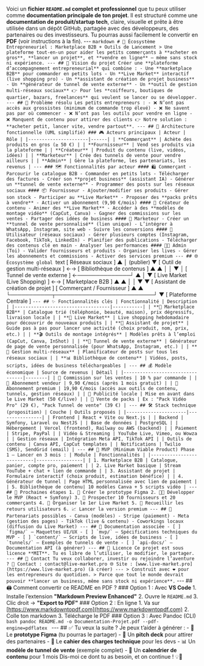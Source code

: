 Voici un **fichier `README.md` complet et professionnel** que tu peux utiliser comme **documentation principale de ton projet**. Il est structuré comme une **documentation de produit/startup tech**, claire, visuelle et prête à être utilisée dans un dépôt GitHub, partagée avec des développeurs, des partenaires ou des investisseurs. Tu pourras aussi facilement le convertir en **PDF** (voir instructions à la fin). --- ```markdown # 🚀 Écosystème Entrepreneuriel : Marketplace B2B + Outils de Lancement > Une plateforme tout-en-un pour aider les petits commerçants à **acheter en gros**, **lancer un projet**, et **vendre en ligne** — même sans stock ni expérience. --- ## 🎯 Vision du projet Créer une **plateforme d’accompagnement entrepreneurial** qui combine : - Une **marketplace B2B** pour commander en petits lots - Un **Live Market** interactif (live shopping pro) - Un **assistant de création de projet business** - Un **générateur de tunnel de vente externe** - Un **outil de gestion multi-réseaux sociaux** 👉 Pour les **coiffeurs, boutiques de quartier, bazars, freelances** qui veulent se lancer ou se développer. --- ## 🔑 Problème résolu Les petits entrepreneurs : - ❌ N’ont pas accès aux grossistes (minimum de commande trop élevé) - ❌ Ne savent pas par où commencer - ❌ N’ont pas les outils pour vendre en ligne - ❌ Manquent de contenu pour attirer des clients 👉 Notre solution : **acheter petit, lancer vite, vendre partout**. --- ## 🧩 Architecture fonctionnelle (UML simplifié) ### 🎮 Acteurs principaux | Acteur | Rôle | |----------------------|------| | **Commerçant** | Achète des produits en gros (≥ 50 €) | | **Fournisseur** | Vend ses produits via la plateforme | | **Créateur** | Produit du contenu (live, vidéos, idées) | | **Marketeur** | Crée des tunnels de vente pour vendre ailleurs | | **Admin** | Gère la plateforme, les partenariats, les revenus | --- ### 🗺️ Fonctionnalités par acteur #### 🛍️ Commerçant - Parcourir le catalogue B2B - Commander en petits lots - Télécharger des factures - Créer son **projet business** (assistant IA) - Générer un **tunnel de vente externe** - Programmer des posts sur les réseaux sociaux #### 📦 Fournisseur - Ajouter/modifier ses produits - Gérer son stock - Participer au **Live Market** - Proposer des **packs prêts à vendre** - Activer un abonnement (9,90 €/mois) #### 🎥 Créateur de contenu - Animer des **Live Market** - Accéder à des **modèles de montage vidéo** (CapCut, Canva) - Gagner des commissions sur les ventes - Partager des idées de business #### 🚪 Marketeur - Créer un **tunnel de vente personnalisé** (lien unique) - L’intégrer à WhatsApp, Instagram, site web - Suivre les conversions #### 📱 Utilisateur (réseaux sociaux) - Gérer plusieurs comptes (Instagram, Facebook, TikTok, LinkedIn) - Planifier des publications - Télécharger des contenus clé en main - Analyser les performances #### 👨‍💼 Admin (Toi) - Valider fournisseurs et produits - Organiser les lives - Gérer les abonnements et commissions - Activer des services premium --- ## 🌐 Écosystème global ```text [ Réseaux sociaux ] ▲ │ (publier) ▼ [ Outil de gestion multi-réseaux ] ←→ [ Bibliothèque de contenus ] ▲ ▲ │ │ ▼ │ [ Tunnel de vente externe ] ←──────────────┘ ▲ │ ▼ [ Live Market (Live Shopping) ] ←→ [ Marketplace B2B ] ▲ ▲ │ │ ▼ ▼ [ Assistant de création de projet ] [ Commerçant / Fournisseur ] ▲ ▲ └───────────┬──────────────────────────┘ ▼ [ Plateforme Centrale ] ``` --- ## ✨ Fonctionnalités clés | Fonctionnalité | Description | |-----------------------------------|-----------| | **🛒 Marketplace B2B** | Catalogue trié (téléphonie, beauté, maison), prix dégressifs, livraison locale | | **🎥 Live Market** | Live shopping hebdomadaire pour découvrir de nouveaux produits | | **🧱 Assistant de projet** | Guide pas à pas pour lancer une activité (choix produit, nom, prix, etc.) | | **🎬 Outils de montage intégrés** | Modèles prêts à l’emploi (CapCut, Canva, InShot) | | **🚪 Tunnel de vente externe** | Générateur de page de vente personnalisée (pour WhatsApp, Instagram, etc.) | | **📱 Gestion multi-réseaux** | Planificateur de posts sur tous les réseaux sociaux | | **📊 Bibliothèque de contenu** | Vidéos, posts, scripts, idées de business téléchargeables | --- ## 💰 Modèle économique | Source de revenus | Détail | |---------------------------------|--------| | 💸 Commission sur les ventes | 10 % par commande | | 💼 Abonnement vendeur | 9,90 €/mois (après 1 mois gratuit) | | 🎯 Abonnement premium | 19,90 €/mois (accès aux outils de contenu, tunnels, gestion réseaux) | | 📣 Publicité locale | Mise en avant dans le Live Market (50 €/live) | | 🧩 Vente de packs | Ex : "Pack Vidéo Pro" (29 €), "Pack Tunnel de vente" (39 €) | --- ## 🛠️ Stack technique (proposition) | Couche | Outils proposés | |----------------------|----------------| | Frontend | React + Vite ou Next.js | | Backend | Symfony, Laravel ou NestJS | | Base de données | PostgreSQL | | Hébergement | Vercel (frontend), Railway ou AWS (backend) | | Paiement | Stripe, PayPal | | Vidéo & Streaming | YouTube Live, Vimeo, ou Wowza | | Gestion réseaux | Intégration Meta API, TikTok API | | Outils de contenu | Canva API, CapCut templates | | Notifications | Twilio (SMS), SendGrid (email) | --- ## 🚀 MVP (Minimum Viable Product) Phase 1 – Lancer en 3 mois : | Module | Fonctionnalités | |---------------------------|-----------------| | 1. Marketplace B2B | Catalogue, panier, compte pro, paiement | | 2. Live Market basique | Stream YouTube + chat + lien de commande | | 3. Assistant de projet | Formulaire interactif (choix produit, estimation bénéfice) | | 4. Générateur de tunnel | Page HTML personnalisée avec lien de paiement | | 5. Bibliothèque de contenu| 10 modèles Canva + 5 scripts vidéo | --- ## 📅 Prochaines étapes 1. 🔧 Créer le prototype Figma 2. 🧑‍💻 Développer le MVP (React + Symfony) 3. 📣 Prospecter 10 fournisseurs et 20 commerçants 4. 🎥 Organiser le 1er Live Market 5. 💬 Recueillir les retours utilisateurs 6. 📈 Lancer la version premium --- ## 🤝 Partenariats possibles - Canva (modèles) - Stripe (paiement) - Meta (gestion des pages) - TikTok (live & contenu) - Coworkings locaux (diffusion du Live Market) --- ## 📁 Documentation associée - [ ] `figma/` – Maquettes UI/UX - [ ] `mvp/` – Spécifications techniques du MVP - [ ] `content/` – Scripts de live, idées de business - [ ] `tunnels/` – Exemples de tunnels de vente - [ ] `api-docs/` – Documentation API (à générer) --- ## 📄 Licence Ce projet est sous licence **MIT**. Tu es libre de l’utiliser, le modifier, le partager. --- ## 🙌 Contact Tu veux collaborer, investir ou rejoindre l’aventure ? 📧 Contact : contact@live-market.pro 🌐 Site : [www.live-market.pro](https://www.live-market.pro) (à créer) --- > Construit avec ❤️ pour les entrepreneurs du quotidien. > Parce que tout le monde devrait pouvoir **lancer un business, même sans stock ni expérience**. ``` --- ## 🖨️ Comment convertir ce README en PDF ? ### Option 1 : Avec **VS Code** 1. Installe l’extension **"Markdown Preview Enhanced"** 2. Ouvre le `README.md` 3. Clic droit → **"Export to PDF"** ### Option 2 : En ligne 1. Va sur [https://www.markdowntopdf.com](https://www.markdowntopdf.com) 2. Colle ton markdown 3. Télécharge le PDF ### Option 3 : Avec Pandoc (CLI) ```bash pandoc README.md -o Documentation-Projet.pdf --pdf-engine=pdflatex ``` --- ## ✅ Tu veux la suite ? Je peux t’aider à générer : - 🎨 Le **prototype Figma** (tu pourras le partager) - 📄 Un **pitch deck** pour attirer des partenaires - 🔧 Le **cahier des charges technique** pour les devs - 📊 Un **modèle de tunnel de vente** (exemple complet) - 📅 Un **calendrier de contenu** pour 1 mois Dis-moi ce dont tu as besoin, et on continue ! 💡🚀